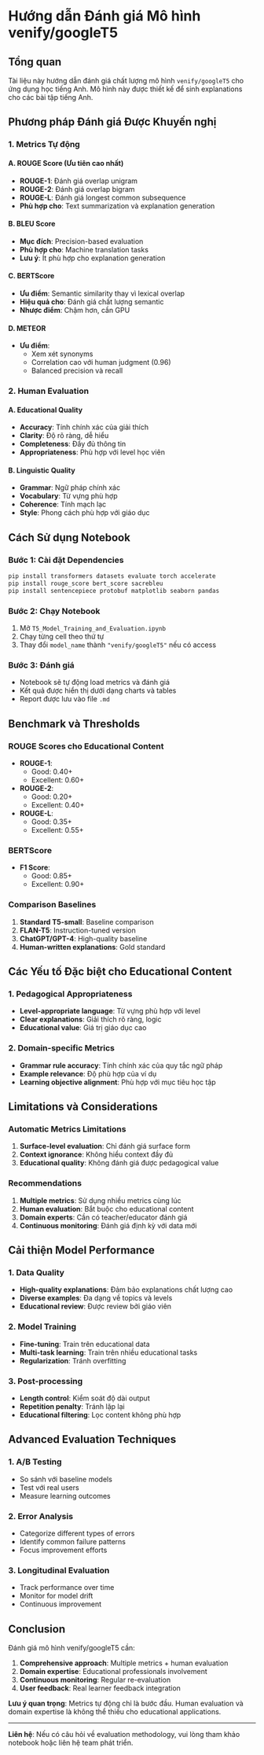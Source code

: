 # Hướng dẫn Đánh giá Mô hình venify/googleT5

## Tổng quan

Tài liệu này hướng dẫn đánh giá chất lượng mô hình `venify/googleT5` cho ứng dụng học tiếng Anh. Mô hình này được thiết kế để sinh explanations cho các bài tập tiếng Anh.

## Phương pháp Đánh giá Được Khuyến nghị

### 1. Metrics Tự động

#### A. ROUGE Score (Ưu tiên cao nhất)
- **ROUGE-1**: Đánh giá overlap unigram
- **ROUGE-2**: Đánh giá overlap bigram  
- **ROUGE-L**: Đánh giá longest common subsequence
- **Phù hợp cho**: Text summarization và explanation generation

#### B. BLEU Score
- **Mục đích**: Precision-based evaluation
- **Phù hợp cho**: Machine translation tasks
- **Lưu ý**: Ít phù hợp cho explanation generation

#### C. BERTScore
- **Ưu điểm**: Semantic similarity thay vì lexical overlap
- **Hiệu quả cho**: Đánh giá chất lượng semantic
- **Nhược điểm**: Chậm hơn, cần GPU

#### D. METEOR
- **Ưu điểm**: 
  - Xem xét synonyms
  - Correlation cao với human judgment (0.96)
  - Balanced precision và recall

### 2. Human Evaluation

#### A. Educational Quality
- **Accuracy**: Tính chính xác của giải thích
- **Clarity**: Độ rõ ràng, dễ hiểu
- **Completeness**: Đầy đủ thông tin
- **Appropriateness**: Phù hợp với level học viên

#### B. Linguistic Quality
- **Grammar**: Ngữ pháp chính xác
- **Vocabulary**: Từ vựng phù hợp
- **Coherence**: Tính mạch lạc
- **Style**: Phong cách phù hợp với giáo dục

## Cách Sử dụng Notebook

### Bước 1: Cài đặt Dependencies
```bash
pip install transformers datasets evaluate torch accelerate
pip install rouge_score bert_score sacrebleu
pip install sentencepiece protobuf matplotlib seaborn pandas
```

### Bước 2: Chạy Notebook
1. Mở `T5_Model_Training_and_Evaluation.ipynb`
2. Chạy từng cell theo thứ tự
3. Thay đổi `model_name` thành `"venify/googleT5"` nếu có access

### Bước 3: Đánh giá
- Notebook sẽ tự động load metrics và đánh giá
- Kết quả được hiển thị dưới dạng charts và tables
- Report được lưu vào file `.md`

## Benchmark và Thresholds

### ROUGE Scores cho Educational Content
- **ROUGE-1**: 
  - Good: 0.40+
  - Excellent: 0.60+
- **ROUGE-2**: 
  - Good: 0.20+
  - Excellent: 0.40+
- **ROUGE-L**: 
  - Good: 0.35+
  - Excellent: 0.55+

### BERTScore
- **F1 Score**:
  - Good: 0.85+
  - Excellent: 0.90+

### Comparison Baselines
1. **Standard T5-small**: Baseline comparison
2. **FLAN-T5**: Instruction-tuned version
3. **ChatGPT/GPT-4**: High-quality baseline
4. **Human-written explanations**: Gold standard

## Các Yếu tố Đặc biệt cho Educational Content

### 1. Pedagogical Appropriateness
- **Level-appropriate language**: Từ vựng phù hợp với level
- **Clear explanations**: Giải thích rõ ràng, logic
- **Educational value**: Giá trị giáo dục cao

### 2. Domain-specific Metrics
- **Grammar rule accuracy**: Tính chính xác của quy tắc ngữ pháp
- **Example relevance**: Độ phù hợp của ví dụ
- **Learning objective alignment**: Phù hợp với mục tiêu học tập

## Limitations và Considerations

### Automatic Metrics Limitations
1. **Surface-level evaluation**: Chỉ đánh giá surface form
2. **Context ignorance**: Không hiểu context đầy đủ
3. **Educational quality**: Không đánh giá được pedagogical value

### Recommendations
1. **Multiple metrics**: Sử dụng nhiều metrics cùng lúc
2. **Human evaluation**: Bắt buộc cho educational content
3. **Domain experts**: Cần có teacher/educator đánh giá
4. **Continuous monitoring**: Đánh giá định kỳ với data mới

## Cải thiện Model Performance

### 1. Data Quality
- **High-quality explanations**: Đảm bảo explanations chất lượng cao
- **Diverse examples**: Đa dạng về topics và levels
- **Educational review**: Được review bởi giáo viên

### 2. Model Training
- **Fine-tuning**: Train trên educational data
- **Multi-task learning**: Train trên nhiều educational tasks
- **Regularization**: Tránh overfitting

### 3. Post-processing
- **Length control**: Kiểm soát độ dài output
- **Repetition penalty**: Tránh lặp lại
- **Educational filtering**: Lọc content không phù hợp

## Advanced Evaluation Techniques

### 1. A/B Testing
- So sánh với baseline models
- Test với real users
- Measure learning outcomes

### 2. Error Analysis
- Categorize different types of errors
- Identify common failure patterns
- Focus improvement efforts

### 3. Longitudinal Evaluation
- Track performance over time
- Monitor for model drift
- Continuous improvement

## Conclusion

Đánh giá mô hình venify/googleT5 cần:

1. **Comprehensive approach**: Multiple metrics + human evaluation
2. **Domain expertise**: Educational professionals involvement
3. **Continuous monitoring**: Regular re-evaluation
4. **User feedback**: Real learner feedback integration

**Lưu ý quan trọng**: Metrics tự động chỉ là bước đầu. Human evaluation và domain expertise là không thể thiếu cho educational applications.

---

**Liên hệ**: Nếu có câu hỏi về evaluation methodology, vui lòng tham khảo notebook hoặc liên hệ team phát triển. 